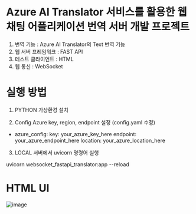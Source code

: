 # Azure AI Translator 서비스를 활용한 웹 채팅 어플리케이션 번역 서버 개발 프로젝트

1. 번역 기능 : Azure AI Translator의 Text 번역 기능
2. 웹 서버 프레임워크 : FAST API
3. 테스트 클라이언트 : HTML
4. 웹 통신 : WebSocket

# 실행 방법

1. PYTHON 가상환경 설치

2. Config Azure key, region, endpoint 설정 (config.yaml 수정)
- azure_config:
  key: your_azure_key_here
  endpoint: your_azure_endpoint_here
  location: your_azure_location_here

3. LOCAL 서버에서 uvicorn 명령어 실행

uvicorn websocket_fastapi_translator:app --reload


# HTML UI

![image](https://github.com/user-attachments/assets/7777a1da-22c1-4fd9-a539-a2e86142e1b7)
